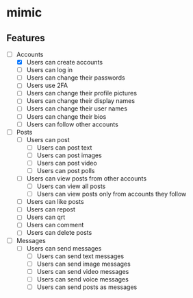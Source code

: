 # mimic

## Features

- [ ] Accounts
  - [x] Users can create accounts
  - [ ] Users can log in
  - [ ] Users can change their passwords
  - [ ] Users use 2FA
  - [ ] Users can change their profile pictures
  - [ ] Users can change their display names
  - [ ] Users can change their user names
  - [ ] Users can change their bios
  - [ ] Users can follow other accounts
- [ ] Posts
  - [ ] Users can post
    - [ ] Users can post text
    - [ ] Users can post images
    - [ ] Users can post video
    - [ ] Users can post polls
  - [ ] Users can view posts from other accounts
    - [ ] Users can view all posts
    - [ ] Users can view posts only from accounts they follow
  - [ ] Users can like posts
  - [ ] Users can repost
  - [ ] Users can qrt
  - [ ] Users can comment
  - [ ] Users can delete posts
- [ ] Messages
  - [ ] Users can send messages
    - [ ] Users can send text messages
    - [ ] Users can send image messages
    - [ ] Users can send video messages
    - [ ] Users can send voice messages
    - [ ] Users can send posts as messages
